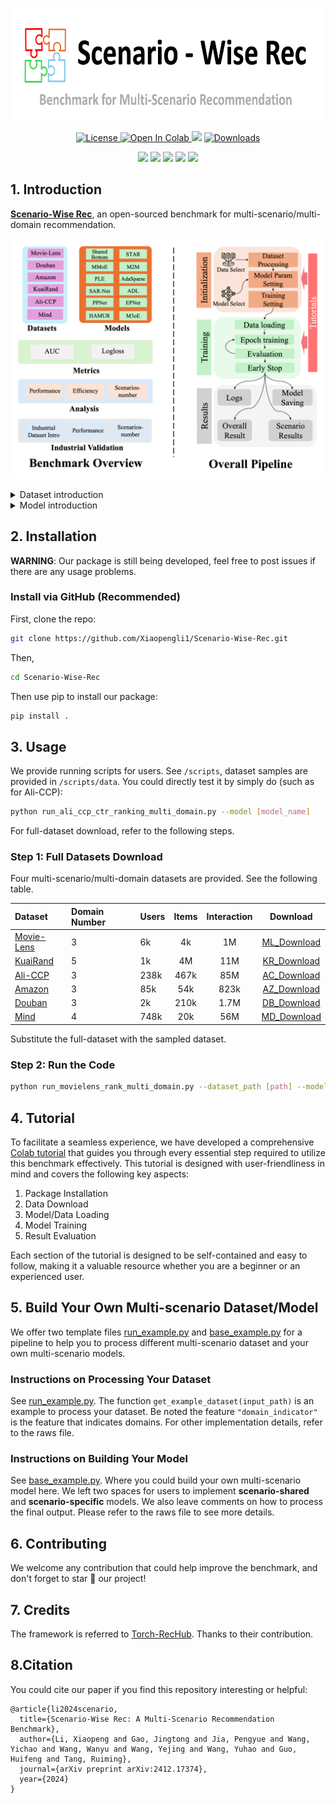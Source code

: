 <p align="center">
<img src='figures/logo.png' height="180">
</p>

<p align="center">
    <a href="https://github.com/Xiaopengli1/Scenario-Wise-Rec/blob/main/LICENSE">
        <img alt="License" src="https://img.shields.io/badge/License-MIT-blue?style=flat&logoColor=blue">
    </a>
    <a href="https://colab.research.google.com/drive/1dUX194vy2Ax7ZQAmyotsOAevZdz7jcaM?usp=sharing">
        <img alt="Open In Colab" src="https://colab.research.google.com/assets/colab-badge.svg">
    </a>
    <a href='https://arxiv.org/abs/2412.17374'><img src='https://img.shields.io/badge/arXiv-2412.17374-b31b1b'></a>
    <a href="https://github.com/Xiaopengli1/Scenario-Wise-Rec">
        <img alt="Downloads" src="https://badges.frapsoft.com/os/v1/open-source.svg?v=103">
    </a>
</p>
<p align="center">
  <img src='https://img.shields.io/badge/python-3.8+-brightgreen'>
  <img src='https://img.shields.io/badge/torch-1.13+-brightgreen'>
  <img src='https://img.shields.io/badge/scikit_learn-1.2.1+-brightgreen'>
  <img src='https://img.shields.io/badge/pandas-1.5.3+-brightgreen'>
<a href="https://hits.seeyoufarm.com"><img src="https://hits.seeyoufarm.com/api/count/incr/badge.svg?url=https%3A%2F%2Fgithub.com%2FXiaopengli1%2FScenario-Wise-Rec&count_bg=%2379C83D&title_bg=%23555555&icon=&icon_color=%23E7E7E7&title=hits&edge_flat=false"/></a>

## 1. Introduction

[//]: # (English | [简体中文]&#40;README_CN.md&#41;)

[**Scenario-Wise Rec**](https://arxiv.org/abs/2412.17374), an open-sourced benchmark for multi-scenario/multi-domain recommendation.

![structures](figures/structure_new2.png)

<details>

<summary>Dataset introduction</summary>


| Dataset   | Domain number | # Interaction | # User    | # Item      |
|-----------|---------------|-------------|---------|-----------|
| [MovieLens](https://grouplens.org/datasets/movielens/) | Domain 0      | 210,747     | 1,325   | 3,429     |
|           | Domain 1      | 395,556     | 2,096   | 3,508     |
|           | Domain 2      | 393,906     | 2,619   | 3,595     |
| [KuaiRand](https://kuairand.com/) | Domain 0      | 2,407,352   | 961     | 1,596,491 |
|           | Domain 1      | 7,760,237   | 991     | 2,741,383 |
|           | Domain 2      | 895,385     | 171     | 332,210   |
|           | Domain 3      | 402,366     | 832     | 547,908   |
|           | Domain 4      | 183,403     | 832     | 43,106    |
| [Ali-CCP](https://tianchi.aliyun.com/dataset/408)   | Domain 0      | 32,236,951  | 89,283  | 465,870   |
|           | Domain 1      | 639,897     | 2,561   | 188,610   |
|           | Domain 2      | 52,439,671  | 150,471 | 467,122   |
| [Amazon](https://jmcauley.ucsd.edu/data/amazon/)    | Domain 0      | 198,502     | 22,363  | 12,101    |
|           | Domain 1      | 278,677     | 39,387  | 23,033    |
|           | Domain 2      | 346,355     | 38,609  | 18,534    |
| [Douban](https://www.kaggle.com/datasets/fengzhujoey/douban-datasetratingreviewside-information)    | Domain 0      | 227,251     | 2,212   | 95,872    |
|           | Domain 1      | 179,847     | 1,820   | 79,878    |
|           | Domain 2      | 1,278,401   | 2,712   | 34,893    |
| [Mind](https://msnews.github.io/)      | Domain 0      | 26,057,579  | 737,687 | 8,086     |
|           | Domain 1      | 11,206,494  | 678,268 | 1,797     |
|           | Domain 2      | 10,237,589  | 696,918 | 8,284     |
|           | Domain 3      | 9,226,382   | 656,970 | 1,804     |

</details>

<details>

<summary>Model introduction</summary>


| Model        | model_name   | Link                                              |
|--------------|--------------|---------------------------------------------------|
| Shared Bottom | sharedbottom | [Link](https://link.springer.com/article/10.1023/A:1007379606734) |
| MMOE         | mmoe         | [Link](https://www.kdd.org/kdd2018/accepted-papers/view/modeling-task-relationships-in-multi-task-learning-with-multi-gate-mixture-) |
| PLE          | ple          | [Link](https://dl.acm.org/doi/10.1145/3383313.3412236) |
| SAR-Net      | sarnet       | [Link](https://arxiv.org/abs/2110.06475) |
| STAR         | star         | [Link](https://dl.acm.org/doi/abs/10.1145/3459637.3481941) | 
| M2M          | m2m          | [Link](https://dl.acm.org/doi/abs/10.1145/3488560.3498479) |
| AdaSparse    | adasparse    | [Link](https://arxiv.org/abs/2206.13108) |
| AdaptDHM     | adaptdhm     | [Link](https://arxiv.org/abs/2211.12105) |
| EPNet        | ppnet        | [Link](https://arxiv.org/abs/2302.01115) |
| PPNet        | epnet        | [Link](https://arxiv.org/abs/2302.01115) |
| HAMUR        | hamur        | [Link](https://arxiv.org/pdf/2309.06217) |
| M3oE         | m3oe         | [Link](https://arxiv.org/abs/2404.18465) |

</details>

[//]: # (Check our paper: [Scenario-Wise Rec: A Multi-Scenario Recommendation Benchmark]&#40;&#41;.)

## 2. Installation
**WARNING**: Our package is still being developed, feel free to post issues if there are any usage problems.


[//]: # (### Install via `pip`)

[//]: # (We provide a Python package *scenario_wise_rec* for users. Simply run:)

[//]: # (```sh)

[//]: # (pip install -i https://test.pypi.org/simple/ scenario-wise-rec)

[//]: # (```)

[//]: # ()
[//]: # (Note that the pip installation could be behind the recent updates. So, if you want to use the latest features or develop based on our code, you should install via source code.)

### Install via GitHub (Recommended)

First, clone the repo:
```sh
git clone https://github.com/Xiaopengli1/Scenario-Wise-Rec.git
```

Then, 

```sh
cd Scenario-Wise-Rec
```

Then use pip to install our package:

```sh
pip install .
```

## 3. Usage
We provide running scripts for users. See `/scripts`, dataset samples are provided in `/scripts/data`. You could directly test it by simply do (such as for Ali-CCP):
```sh
python run_ali_ccp_ctr_ranking_multi_domain.py --model [model_name]
```
For full-dataset download, refer to the following steps.

### Step 1: Full Datasets Download

Four multi-scenario/multi-domain datasets are provided. See the following table.

| Dataset                                                                                          | Domain  Number | Users | Items | Interaction |    Download     |
|:-------------------------------------------------------------------------------------------------|:---------------|:------|:-----:|:-----------:|:---------------:|
| [Movie-Lens](https://grouplens.org/datasets/movielens/)                                          | 3              | 6k    |  4k   |     1M      | [ML_Download](https://drive.google.com/file/d/1c8yqnw0U5oTfz_Yowtd9D37UUIIAeIiM/view?usp=sharing) | 
| [KuaiRand](https://kuairand.com/)                                                                | 5              | 1k    |  4M   |     11M     | [KR_Download](https://drive.google.com/file/d/1-39JNTQ-NCW1O0bFA6YtP_Rg1yl0QiSQ/view?usp=sharing) | 
| [Ali-CCP](https://tianchi.aliyun.com/dataset/408)                                                | 3              | 238k  | 467k  |     85M     | [AC_Download](https://drive.google.com/drive/folders/1plgdPg_MGlgJbyFr6FAqmWnAgkL-qAxm?usp=sharing) | 
| [Amazon](https://jmcauley.ucsd.edu/data/amazon/)                                                 | 3              | 85k   |  54k  |    823k     | [AZ_Download](https://drive.google.com/file/d/1-3cmIlJUTD4m_1c8c5DpWWm9Pxz3Ed6x/view?usp=drive_link) | 
| [Douban](https://www.kaggle.com/datasets/fengzhujoey/douban-datasetratingreviewside-information) | 3              | 2k    | 210k  |    1.7M     | [DB_Download](https://drive.google.com/file/d/1CJbbiNLlyXXGofWMMkxQ_e3tg_1VByio/view?usp=sharing) | 
| [Mind](https://msnews.github.io/)                                                                | 4              | 748k  |  20k  |     56M     | [MD_Download](https://drive.google.com/file/d/10_f9q4C9pqnetfKRdygjTCZBS_od5_7z/view?usp=drive_link) | 


Substitute the full-dataset with the sampled dataset.

### Step 2: Run the Code 
```sh
python run_movielens_rank_multi_domain.py --dataset_path [path] --model_name [model_name] --device ["cpu"/"cuda:0"] --epoch [maximum epoch] --learning_rate [1e-3/1e-5] --batch_size [2048/4096] --seed [random seed] 
```

[//]: # (## Citation)

## 4. Tutorial
To facilitate a seamless experience, we have developed a comprehensive [Colab tutorial](https://colab.research.google.com/drive/1dUX194vy2Ax7ZQAmyotsOAevZdz7jcaM?usp=sharing) that guides you through every essential step required to utilize this benchmark effectively. This tutorial is designed with user-friendliness in mind and covers the following key aspects:

1. Package Installation
2. Data Download
3. Model/Data Loading
4. Model Training
5. Result Evaluation

Each section of the tutorial is designed to be self-contained and easy to follow, making it a valuable resource whether you are a beginner or an experienced user.

## 5. Build Your Own Multi-scenario Dataset/Model
We offer two template files [run_example.py](https://github.com/Xiaopengli1/Scenario-Wise-Rec/blob/main/scripts/run_example.py) and [base_example.py](https://github.com/Xiaopengli1/Scenario-Wise-Rec/blob/main/scenario_wise_rec/models/multi_domain/base_example.py) for a pipeline to help you to process different multi-scenario dataset and your own multi-scenario models. 

### Instructions on Processing Your Dataset
See [run_example.py](https://github.com/Xiaopengli1/Scenario-Wise-Rec/blob/main/scripts/run_example.py).
The function `get_example_dataset(input_path)` is an example to process your dataset. Be noted the feature 
`"domain_indicator"` is the feature that indicates domains. For other implementation details, refer to the raws file.

### Instructions on Building Your Model
See [base_example.py](https://github.com/Xiaopengli1/Scenario-Wise-Rec/blob/main/scenario_wise_rec/models/multi_domain/base_example.py).
Where you could build your own multi-scenario model here. We left two spaces for users to implement **scenario-shared** 
and **scenario-specific** models. We also leave comments on how to process the final output. Please refer to 
the raws file to see more details.  


## 6. Contributing
We welcome any contribution that could help improve the benchmark, and don't forget to star 🌟 our project!

## 7. Credits
The framework is referred to [Torch-RecHub](https://github.com/datawhalechina/torch-rechub). Thanks to their contribution.

## 8.Citation
You could cite our paper if you find this repository interesting or helpful:
```
@article{li2024scenario,
  title={Scenario-Wise Rec: A Multi-Scenario Recommendation Benchmark},
  author={Li, Xiaopeng and Gao, Jingtong and Jia, Pengyue and Wang, Yichao and Wang, Wanyu and Wang, Yejing and Wang, Yuhao and Guo, Huifeng and Tang, Ruiming},
  journal={arXiv preprint arXiv:2412.17374},
  year={2024}
}
```
